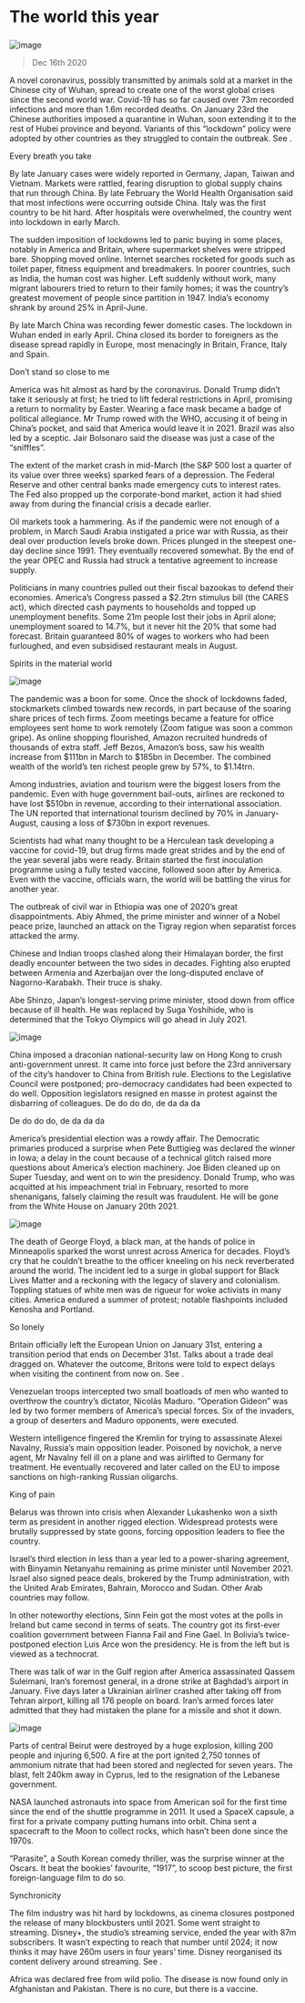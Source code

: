###### 
# The world this year 
#####  
![image](images/20201219_WWP001_0.jpg) 
> Dec 16th 2020 

 A novel coronavirus, possibly transmitted by animals sold at a market in the Chinese city of Wuhan, spread to create one of the worst global crises since the second world war. Covid-19 has so far caused over 73m recorded infections and more than 1.6m recorded deaths. On January 23rd the Chinese authorities imposed a quarantine in Wuhan, soon extending it to the rest of Hubei province and beyond. Variants of this “lockdown” policy were adopted by other countries as they struggled to contain the outbreak. See .
Every breath you take

By late January cases were widely reported in Germany, Japan, Taiwan and Vietnam. Markets were rattled, fearing disruption to global supply chains that run through China. By late February the World Health Organisation said that most infections were occurring outside China. Italy was the first country to be hit hard. After hospitals were overwhelmed, the country went into lockdown in early March.


The sudden imposition of lockdowns led to panic buying in some places, notably in America and Britain, where supermarket shelves were stripped bare. Shopping moved online. Internet searches rocketed for goods such as toilet paper, fitness equipment and breadmakers. In poorer countries, such as India, the human cost was higher. Left suddenly without work, many migrant labourers tried to return to their family homes; it was the country’s greatest movement of people since partition in 1947. India’s economy shrank by around 25% in April-June.

By late March China was recording fewer domestic cases. The lockdown in Wuhan ended in early April. China closed its border to foreigners as the disease spread rapidly in Europe, most menacingly in Britain, France, Italy and Spain.
Don’t stand so close to me

America was hit almost as hard by the coronavirus. Donald Trump didn’t take it seriously at first; he tried to lift federal restrictions in April, promising a return to normality by Easter. Wearing a face mask became a badge of political allegiance. Mr Trump rowed with the WHO, accusing it of being in China’s pocket, and said that America would leave it in 2021. Brazil was also led by a sceptic. Jair Bolsonaro said the disease was just a case of the “sniffles”.

The extent of the market crash in mid-March (the S&amp;P 500 lost a quarter of its value over three weeks) sparked fears of a depression. The Federal Reserve and other central banks made emergency cuts to interest rates. The Fed also propped up the corporate-bond market, action it had shied away from during the financial crisis a decade earlier.

Oil markets took a hammering. As if the pandemic were not enough of a problem, in March Saudi Arabia instigated a price war with Russia, as their deal over production levels broke down. Prices plunged in the steepest one-day decline since 1991. They eventually recovered somewhat. By the end of the year OPEC and Russia had struck a tentative agreement to increase supply.

Politicians in many countries pulled out their fiscal bazookas to defend their economies. America’s Congress passed a $2.2trn stimulus bill (the CARES act), which directed cash payments to households and topped up unemployment benefits. Some 21m people lost their jobs in April alone; unemployment soared to 14.7%, but it never hit the 20% that some had forecast. Britain guaranteed 80% of wages to workers who had been furloughed, and even subsidised restaurant meals in August.
Spirits in the material world
![image](images/20201219_WWP004_0.jpg) 


The pandemic was a boon for some. Once the shock of lockdowns faded, stockmarkets climbed towards new records, in part because of the soaring share prices of tech firms. Zoom meetings became a feature for office employees sent home to work remotely (Zoom fatigue was soon a common gripe). As online shopping flourished, Amazon recruited hundreds of thousands of extra staff. Jeff Bezos, Amazon’s boss, saw his wealth increase from $111bn in March to $185bn in December. The combined wealth of the world’s ten richest people grew by 57%, to $1.14trn.

Among industries, aviation and tourism were the biggest losers from the pandemic. Even with huge government bail-outs, airlines are reckoned to have lost $510bn in revenue, according to their international association. The UN reported that international tourism declined by 70% in January-August, causing a loss of $730bn in export revenues.

Scientists had what many thought to be a Herculean task developing a vaccine for covid-19, but drug firms made great strides and by the end of the year several jabs were ready. Britain started the first inoculation programme using a fully tested vaccine, followed soon after by America. Even with the vaccine, officials warn, the world will be battling the virus for another year.

The outbreak of civil war in Ethiopia was one of 2020’s great disappointments. Abiy Ahmed, the prime minister and winner of a Nobel peace prize, launched an attack on the Tigray region when separatist forces attacked the army.

Chinese and Indian troops clashed along their Himalayan border, the first deadly encounter between the two sides in decades. Fighting also erupted between Armenia and Azerbaijan over the long-disputed enclave of Nagorno-Karabakh. Their truce is shaky.

Abe Shinzo, Japan’s longest-serving prime minister, stood down from office because of ill health. He was replaced by Suga Yoshihide, who is determined that the Tokyo Olympics will go ahead in July 2021.
![image](images/20201219_WWP003_0.jpg) 


China imposed a draconian national-security law on Hong Kong to crush anti-government unrest. It came into force just before the 23rd anniversary of the city’s handover to China from British rule. Elections to the Legislative Council were postponed; pro-democracy candidates had been expected to do well. Opposition legislators resigned en masse in protest against the disbarring of colleagues. De do do do, de da da da
De do do do, de da da da

America’s presidential election was a rowdy affair. The Democratic primaries produced a surprise when Pete Buttigieg was declared the winner in Iowa; a delay in the count because of a technical glitch raised more questions about America’s election machinery. Joe Biden cleaned up on Super Tuesday, and went on to win the presidency. Donald Trump, who was acquitted at his impeachment trial in February, resorted to more shenanigans, falsely claiming the result was fraudulent. He will be gone from the White House on January 20th 2021.
![image](images/20201219_WWP002_0.jpg) 


The death of George Floyd, a black man, at the hands of police in Minneapolis sparked the worst unrest across America for decades. Floyd’s cry that he couldn’t breathe to the officer kneeling on his neck reverberated around the world. The incident led to a surge in global support for Black Lives Matter and a reckoning with the legacy of slavery and colonialism. Toppling statues of white men was de rigueur for woke activists in many cities. America endured a summer of protest; notable flashpoints included Kenosha and Portland.
So lonely

Britain officially left the European Union on January 31st, entering a transition period that ends on December 31st. Talks about a trade deal dragged on. Whatever the outcome, Britons were told to expect delays when visiting the continent from now on. See .

Venezuelan troops intercepted two small boatloads of men who wanted to overthrow the country’s dictator, Nicolás Maduro. “Operation Gideon” was led by two former members of America’s special forces. Six of the invaders, a group of deserters and Maduro opponents, were executed.

Western intelligence fingered the Kremlin for trying to assassinate Alexei Navalny, Russia’s main opposition leader. Poisoned by novichok, a nerve agent, Mr Navalny fell ill on a plane and was airlifted to Germany for treatment. He eventually recovered and later called on the EU to impose sanctions on high-ranking Russian oligarchs.
King of pain

Belarus was thrown into crisis when Alexander Lukashenko won a sixth term as president in another rigged election. Widespread protests were brutally suppressed by state goons, forcing opposition leaders to flee the country.

Israel’s third election in less than a year led to a power-sharing agreement, with Binyamin Netanyahu remaining as prime minister until November 2021. Israel also signed peace deals, brokered by the Trump administration, with the United Arab Emirates, Bahrain, Morocco and Sudan. Other Arab countries may follow.

In other noteworthy elections, Sinn Fein got the most votes at the polls in Ireland but came second in terms of seats. The country got its first-ever coalition government between Fianna Fail and Fine Gael. In Bolivia’s twice-postponed election Luis Arce won the presidency. He is from the left but is viewed as a technocrat.

There was talk of war in the Gulf region after America assassinated Qassem Suleimani, Iran’s foremost general, in a drone strike at Baghdad’s airport in January. Five days later a Ukrainian airliner crashed after taking off from Tehran airport, killing all 176 people on board. Iran’s armed forces later admitted that they had mistaken the plane for a missile and shot it down.
![image](images/20201219_WWP005_0.jpg) 


Parts of central Beirut were destroyed by a huge explosion, killing 200 people and injuring 6,500. A fire at the port ignited 2,750 tonnes of ammonium nitrate that had been stored and neglected for seven years. The blast, felt 240km away in Cyprus, led to the resignation of the Lebanese government.

NASA launched astronauts into space from American soil for the first time since the end of the shuttle programme in 2011. It used a SpaceX capsule, a first for a private company putting humans into orbit. China sent a spacecraft to the Moon to collect rocks, which hasn’t been done since the 1970s.

“Parasite”, a South Korean comedy thriller, was the surprise winner at the Oscars. It beat the bookies’ favourite, “1917”, to scoop best picture, the first foreign-language film to do so.
Synchronicity

The film industry was hit hard by lockdowns, as cinema closures postponed the release of many blockbusters until 2021. Some went straight to streaming. Disney+, the studio’s streaming service, ended the year with 87m subscribers. It wasn’t expecting to reach that number until 2024; it now thinks it may have 260m users in four years’ time. Disney reorganised its content delivery around streaming. See .

Africa was declared free from wild polio. The disease is now found only in Afghanistan and Pakistan. There is no cure, but there is a vaccine.
